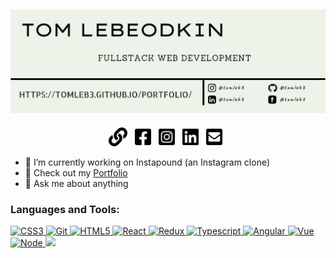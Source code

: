 ## [![tom lebeodkins's header](imgs/banner.JPG)](https://tomleb3.github.io/portfolio/)

<p align="center">
<a href="https://tomleb3.github.io/portfolio/"><img height="30" src="imgs/link-solid.svg"></a>&nbsp;&nbsp;
<a href="https://facebook.com/tomleb3"><img height="30" src="imgs/facebook-square-brands.svg"></a>&nbsp;&nbsp;
<a href="https://instagram.com/tomleb3"><img height="30" src="imgs/instagram-square-brands.svg"></a>&nbsp;&nbsp;
<a href="https://linkedin.com/in/tomleb3/"><img height="30" src="imgs/linkedin-brands.svg"></a>&nbsp;&nbsp;
<a href="mailto:tomleb3@gmail.com"><img height="30" src="imgs/envelope-square-solid.svg"></a>&nbsp;&nbsp;
</p>

- 🔭 I’m currently working on Instapound (an Instagram clone)
- 📖 Check out my [Portfolio](https://tomleb3.github.io/portfolio/)
- 💬 Ask me about anything

<h3 align="left">Languages and Tools:</h3>
<p align="left">
  <a href="https://www.w3schools.com/css/" target="_blank">
    <img src="https://cdn4.iconfinder.com/data/icons/social-media-logos-6/512/121-css3-512.png" alt="CSS3" width="40" height="40"/>
  </a>
  <a href="https://git-scm.com/" target="_blank">
    <img src="https://www.vectorlogo.zone/logos/git-scm/git-scm-icon.svg" alt="Git" width="40" height="40"/>
  </a>
  <a href="https://www.w3.org/html/" target="_blank">
    <img src="https://www.vectorlogo.zone/logos/w3_html5/w3_html5-icon.svg" alt="HTML5" width="40" height="40"/>
  </a>
  <a href="https://reactjs.org/" target="_blank">
    <img src="https://www.vectorlogo.zone/logos/reactjs/reactjs-icon.svg" alt="React" width="40" height="40"/>
  </a>
  <a href="https://redux.js.org" target="_blank">
    <img src="https://everyday.codes/wp-content/uploads/2020/01/0-U2DmhXYumRyXH6X1.png" alt="Redux" width="40" height="40"/>
  </a>
  <a href="https://www.typescriptlang.org/" target="_blank">
    <img src="https://www.vectorlogo.zone/logos/typescriptlang/typescriptlang-icon.svg" alt="Typescript" width="40" height="40"/>
  </a>
  <a href="https://angular.io/" target="_blank">
    <img src="https://www.misterbit.co.il/angular-workshop/img/angularLogo.png" alt="Angular" width="40" height="40"/>
  </a>
  <a href="https://vuejs.org/" target="_blank">
    <img src="https://files.readme.io/fd2b05d-vue-logo.png" alt="Vue" width="40" height="40"/>
  </a>
  <a href="https://nodejs.org/" target="_blank">
        <img src="https://pluralsight2.imgix.net/paths/images/nodejs-45adbe594d.png" alt="Node" width="40" height="40"/>
  </a>
  <a href="https://sass-lang.com/" target="_blank">
    <img src="https://miro.medium.com/max/512/1*9U1toerFxB8aiFRreLxEUQ.png"/>
  </a>
</p>

